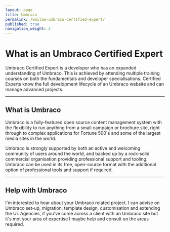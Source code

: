 ```yaml
---
layout: page
title: Umbraco
permalink: /wailaw-umbraco-certified-expert/
published: true
navigation_weight: 2
---
```


# What is an Umbraco Certified Expert

Umbraco Certified Expert is a developer who has an expanded understanding of Umbraco. This is achieved by attending multiple training courses on both the fundamentals and developer specialisations. Certified Experts know the full development lifecycle of an Umbraco website and can manage advanced projects.

---

## What is Umbraco

Umbraco is a fully-featured open source content management system with the flexibility to run anything from a small campaign or brochure site, right through to complex applications for Fortune 500's and some of the largest media sites in the world.

Umbraco is strongly supported by both an active and welcoming community of users around the world, and backed up by a rock-solid commercial organisation providing professional support and tooling. Umbraco can be used in its free, open-source format with the additional option of professional tools and support if required.

---

## Help with Umbraco

I'm interested to hear about your Umbraco related project.  I can advise on Umbraco set-up, migration, template design, customisation and extending the UI.  Agencies, if you've come across a client with an Umbraco site but it's mot your area of expertise I maybe help and consult on the areas required.
